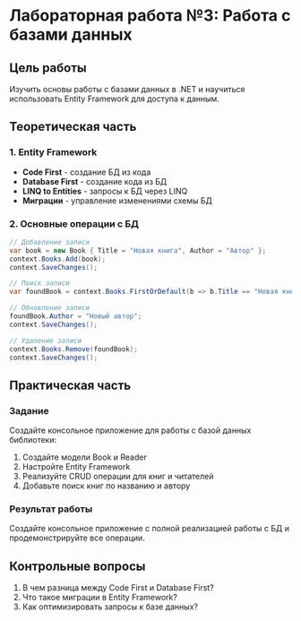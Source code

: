 # Лабораторная работа №3: Работа с базами данных

## Цель работы
Изучить основы работы с базами данных в .NET и научиться использовать Entity Framework для доступа к данным.

## Теоретическая часть

### 1. Entity Framework
- **Code First** - создание БД из кода
- **Database First** - создание кода из БД
- **LINQ to Entities** - запросы к БД через LINQ
- **Миграции** - управление изменениями схемы БД

### 2. Основные операции с БД
```csharp
// Добавление записи
var book = new Book { Title = "Новая книга", Author = "Автор" };
context.Books.Add(book);
context.SaveChanges();

// Поиск записи
var foundBook = context.Books.FirstOrDefault(b => b.Title == "Новая книга");

// Обновление записи
foundBook.Author = "Новый автор";
context.SaveChanges();

// Удаление записи
context.Books.Remove(foundBook);
context.SaveChanges();
```

## Практическая часть

### Задание
Создайте консольное приложение для работы с базой данных библиотеки:
1. Создайте модели Book и Reader
2. Настройте Entity Framework
3. Реализуйте CRUD операции для книг и читателей
4. Добавьте поиск книг по названию и автору

### Результат работы
Создайте консольное приложение с полной реализацией работы с БД и продемонстрируйте все операции.

## Контрольные вопросы
1. В чем разница между Code First и Database First?
2. Что такое миграции в Entity Framework?
3. Как оптимизировать запросы к базе данных?
